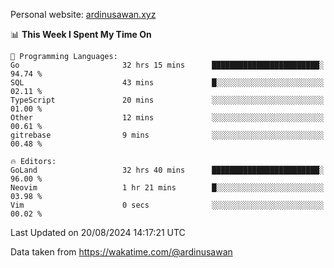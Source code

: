 Personal website: [ardinusawan.xyz](https://ardinusawan.xyz)

<!--START_SECTION:waka-->
📊 **This Week I Spent My Time On** 

```text
💬 Programming Languages: 
Go                       32 hrs 15 mins      ████████████████████████░   94.74 % 
SQL                      43 mins             █░░░░░░░░░░░░░░░░░░░░░░░░   02.11 % 
TypeScript               20 mins             ░░░░░░░░░░░░░░░░░░░░░░░░░   01.00 % 
Other                    12 mins             ░░░░░░░░░░░░░░░░░░░░░░░░░   00.61 % 
gitrebase                9 mins              ░░░░░░░░░░░░░░░░░░░░░░░░░   00.48 % 

🔥 Editors: 
GoLand                   32 hrs 40 mins      ████████████████████████░   96.00 % 
Neovim                   1 hr 21 mins        █░░░░░░░░░░░░░░░░░░░░░░░░   03.98 % 
Vim                      0 secs              ░░░░░░░░░░░░░░░░░░░░░░░░░   00.02 % 
```


 Last Updated on 20/08/2024 14:17:21 UTC
<!--END_SECTION:waka-->
Data taken from https://wakatime.com/@ardinusawan
